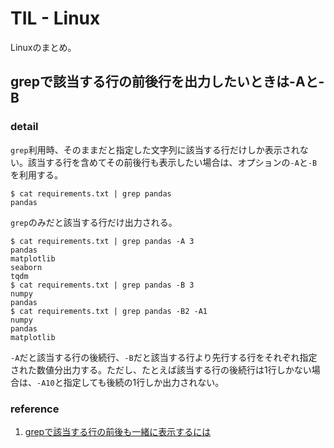 # TIL - Linux

Linuxのまとめ。

## grepで該当する行の前後行を出力したいときは-Aと-B

### detail

`grep`利用時、そのままだと指定した文字列に該当する行だけしか表示されない。該当する行を含めてその前後行も表示したい場合は、オプションの`-A`と`-B`を利用する。

```console
$ cat requirements.txt | grep pandas
pandas
```

`grep`のみだと該当する行だけ出力される。

```console
$ cat requirements.txt | grep pandas -A 3
pandas
matplotlib
seaborn
tqdm
$ cat requirements.txt | grep pandas -B 3
numpy
pandas
$ cat requirements.txt | grep pandas -B2 -A1 
numpy
pandas
matplotlib
```

`-A`だと該当する行の後続行、`-B`だと該当する行より先行する行をそれぞれ指定された数値分出力する。ただし、たとえば該当する行の後続行は1行しかない場合は、`-A10`と指定しても後続の1行しか出力されない。

### reference

1. [grepで該当する行の前後も一緒に表示するには](https://www.atmarkit.co.jp/flinux/rensai/linuxtips/137greplineplus.html)
